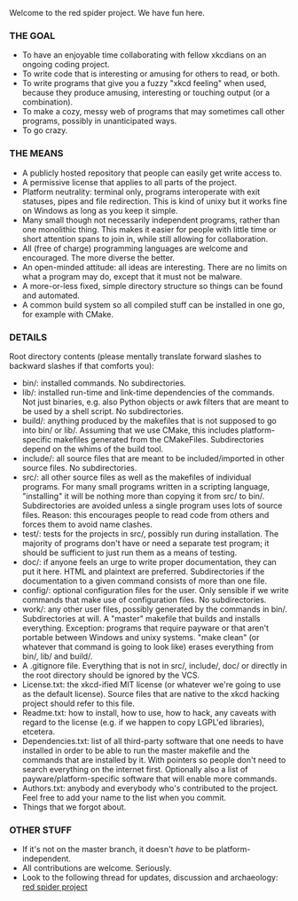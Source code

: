 Welcome to the red spider project. We have fun here.


### THE GOAL ###

-    To have an enjoyable time collaborating with fellow xkcdians on an ongoing coding project.
-    To write code that is interesting or amusing for others to read, or both.
-    To write programs that give you a fuzzy "xkcd feeling" when used, because they produce amusing, interesting or touching output (or a combination).
-    To make a cozy, messy web of programs that may sometimes call other programs, possibly in unanticipated ways.
-    To go crazy.


### THE MEANS ###

-    A publicly hosted repository that people can easily get write access to.
-    A permissive license that applies to all parts of the project.
-    Platform neutrality: terminal only, programs interoperate with exit statuses, pipes and file redirection. This is kind of unixy but it works fine on Windows as long as you keep it simple.
-    Many small though not necessarily independent programs, rather than one monolithic thing. This makes it easier for people with little time or short attention spans to join in, while still allowing for collaboration.
-    All (free of charge) programming languages are welcome and encouraged. The more diverse the better.
-    An open-minded attitude: all ideas are interesting. There are no limits on what a program may do, except that it must not be malware.
-    A more-or-less fixed, simple directory structure so things can be found and automated.
-    A common build system so all compiled stuff can be installed in one go, for example with CMake.


### DETAILS ###

Root directory contents (please mentally translate forward slashes to backward slashes if that comforts you):

-    bin/: installed commands. No subdirectories.
-    lib/: installed run-time and link-time dependencies of the commands. Not just binaries, e.g. also Python objects or awk filters that are meant to be used by a shell script. No subdirectories.
-    build/: anything produced by the makefiles that is not supposed to go into bin/ or lib/. Assuming that we use CMake, this includes platform-specific makefiles generated from the CMakeFiles. Subdirectories depend on the whims of the build tool.
-    include/: all source files that are meant to be included/imported in other source files. No subdirectories.
-    src/: all other source files as well as the makefiles of individual programs. For many small programs written in a scripting language, "installing" it will be nothing more than copying it from src/ to bin/. Subdirectories are avoided unless a single program uses lots of source files. Reason: this encourages people to read code from others and forces them to avoid name clashes.
-    test/: tests for the projects in src/, possibly run during installation. The majority of programs don't have or need a separate test program; it should be sufficient to just run them as a means of testing.
-    doc/: if anyone feels an urge to write proper documentation, they can put it here. HTML and plaintext are preferred. Subdirectories if the documentation to a given command consists of more than one file.
-    config/: optional configuration files for the user. Only sensible if we write commands that make use of configuration files. No subdirectories.
-    work/: any other user files, possibly generated by the commands in bin/. Subdirectories at will. A "master" makefile that builds and installs everything. Exception: programs that require payware or that aren't portable between Windows and unixy systems. "make clean" (or whatever that command is going to look like) erases everything from bin/, lib/ and build/.
-    A .gitignore file. Everything that is not in src/, include/, doc/ or directly in the root directory should be ignored by the VCS.
-    License.txt: the xkcd-ified MIT license (or whatever we're going to use as the default license). Source files that are native to the xkcd hacking project should refer to this file.
-    Readme.txt: how to install, how to use, how to hack, any caveats with regard to the license (e.g. if we happen to copy LGPL'ed libraries), etcetera.
-    Dependencies.txt: list of all third-party software that one needs to have installed in order to be able to run the master makefile and the commands that are installed by it. With pointers so people don't need to search everything on the internet first. Optionally also a list of payware/platform-specific software that will enable more commands.
-    Authors.txt: anybody and everybody who's contributed to the project. Feel free to add your name to the list when you commit.
-    Things that we forgot about.


### OTHER STUFF ###

-    If it's not on the master branch, it doesn't *have* to be platform-independent.
-    All contributions are welcome. Seriously.
-    Look to the following thread for updates, discussion and archaeology: [red spider project](http://forums.xkcd.com/viewtopic.php?f=11&t=81969)